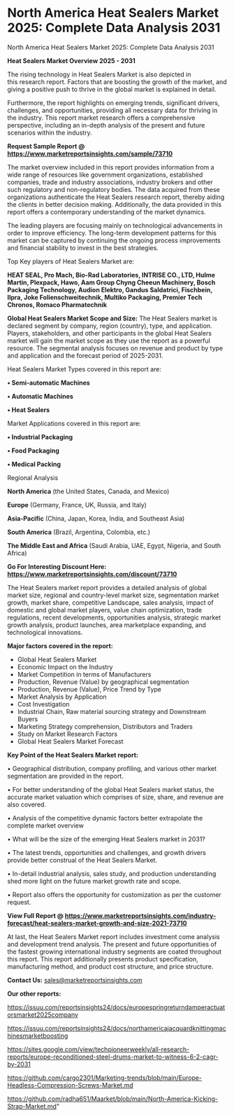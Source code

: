 # North America Heat Sealers Market 2025: Complete Data Analysis 2031
 North America Heat Sealers Market 2025: Complete Data Analysis 2031

<Strong> Heat Sealers Market Overview 2025 - 2031</strong>

The rising technology in Heat Sealers Market is also depicted in this research report. Factors that are boosting the growth of the market, and giving a positive push to thrive in the global market is explained in detail.

Furthermore, the report highlights on emerging trends, significant drivers, challenges, and opportunities, providing all necessary data for thriving in the industry. This report market research offers a comprehensive perspective, including an in-depth analysis of the present and future scenarios within the industry.

<strong>Request Sample Report @ <a href=https://www.marketreportsinsights.com/sample/73710>https://www.marketreportsinsights.com/sample/73710</a></strong>

The market overview included in this report provides information from a wide range of resources like government organizations, established companies, trade and industry associations, industry brokers and other such regulatory and non-regulatory bodies. The data acquired from these organizations authenticate the Heat Sealers research report, thereby aiding the clients in better decision making. Additionally, the data provided in this report offers a contemporary understanding of the market dynamics.

The leading players are focusing mainly on technological advancements in order to improve efficiency. The long-term development patterns for this market can be captured by continuing the ongoing process improvements and financial stability to invest in the best strategies.

Top Key players of Heat Sealers Market are:

<strong>HEAT SEAL, Pro Mach, Bio-Rad Laboratories, INTRISE CO., LTD, Hulme Martin, Plexpack, Hawo, Aam Group Chyng Cheeun Machinery, Bosch Packaging Technology, Audion Elektro, Gandus Saldatrici, Fischbein, Ilpra, Joke Folienschweitechnik, Multiko Packaging, Premier Tech Chronos, Romaco Pharmatechnik</strong>

<strong><b>Global Heat Sealers Market Scope and Size:</b></strong>
The Heat Sealers market is declared segment by company, region (country), type, and application. Players, stakeholders, and other participants in the global Heat Sealers market will gain the market scope as they use the report as a powerful resource. The segmental analysis focuses on revenue and product by type and application and the forecast period of 2025-2031.

Heat Sealers Market Types covered in this report are:

<strong>• Semi-automatic Machines

• Automatic Machines

• Heat Sealers</strong>

Market Applications covered in this report are:

<strong>• Industrial Packaging

• Food Packaging

• Medical Packing</strong> 

Regional Analysis

<strong>North America</strong> (the United States, Canada, and Mexico)

<strong>Europe</strong> (Germany, France, UK, Russia, and Italy)

<strong>Asia-Pacific</strong> (China, Japan, Korea, India, and Southeast Asia)

<strong>South America</strong> (Brazil, Argentina, Colombia, etc.)

<strong>The Middle East and Africa</strong> (Saudi Arabia, UAE, Egypt, Nigeria, and South Africa)

<strong>Go For Interesting Discount Here: <a href=https://www.marketreportsinsights.com/discount/73710>https://www.marketreportsinsights.com/discount/73710</a></strong>

The Heat Sealers market report provides a detailed analysis of global market size, regional and country-level market size, segmentation market growth, market share, competitive Landscape, sales analysis, impact of domestic and global market players, value chain optimization, trade regulations, recent developments, opportunities analysis, strategic market growth analysis, product launches, area marketplace expanding, and technological innovations.

<strong><b>Major factors covered in the report:</b></strong>
<ul>
  <li>Global Heat Sealers Market </li>
  <li>Economic Impact on the Industry</li>
  <li>Market Competition in terms of Manufacturers</li>
  <li>Production, Revenue (Value) by geographical segmentation</li>
  <li>Production, Revenue (Value), Price Trend by Type</li>
  <li>Market Analysis by Application</li>
  <li>Cost Investigation</li>
  <li>Industrial Chain, Raw material sourcing strategy and Downstream Buyers</li>
  <li>Marketing Strategy comprehension, Distributors and Traders</li>
  <li>Study on Market Research Factors</li>
  <li>Global Heat Sealers Market Forecast</li>
</ul>

<strong><b>Key Point of the Heat Sealers Market report:</b></strong>

• Geographical distribution, company profiling, and various other market segmentation are provided in the report.

• For better understanding of the global Heat Sealers market status, the accurate market valuation which comprises of size, share, and revenue are also covered.

• Analysis of the competitive dynamic factors better extrapolate the complete market overview

• What will be the size of the emerging Heat Sealers market in 2031?

• The latest trends, opportunities and challenges, and growth drivers provide better construal of the Heat Sealers Market.

• In-detail industrial analysis, sales study, and production understanding shed more light on the future market growth rate and scope.

• Report also offers the opportunity for customization as per the customer request.

<strong><b>View Full Report @ <a href=https://www.marketreportsinsights.com/industry-forecast/heat-sealers-market-growth-and-size-2021-73710>https://www.marketreportsinsights.com/industry-forecast/heat-sealers-market-growth-and-size-2021-73710</a></b></strong>


At last, the Heat Sealers Market report includes investment come analysis and development trend analysis. The present and future opportunities of the fastest growing international industry segments are coated throughout this report. This report additionally presents product specification, manufacturing method, and product cost structure, and price structure.

<strong>Contact Us:</strong>
sales@marketreportsinsights.com

<strong>Our other reports:</strong>

<a href=https://issuu.com/reportsinsights24/docs/europespringreturndamperactuatorsmarket2025company>https://issuu.com/reportsinsights24/docs/europespringreturndamperactuatorsmarket2025company</a>

<a href=https://issuu.com/reportsinsights24/docs/northamericajacquardknittingmachinesmarketboosting>https://issuu.com/reportsinsights24/docs/northamericajacquardknittingmachinesmarketboosting</a>

<a href=https://sites.google.com/view/techpioneerweekly/all-research-reports/europe-reconditioned-steel-drums-market-to-witness-6-2-cagr-by-2031>https://sites.google.com/view/techpioneerweekly/all-research-reports/europe-reconditioned-steel-drums-market-to-witness-6-2-cagr-by-2031</a>

<a href=https://github.com/cargo2301/Marketing-trends/blob/main/Europe-Headless-Compression-Screws-Market.md>https://github.com/cargo2301/Marketing-trends/blob/main/Europe-Headless-Compression-Screws-Market.md</a>

<a href=https://github.com/radha651/Maarket/blob/main/North-America-Kicking-Strap-Market.md>https://github.com/radha651/Maarket/blob/main/North-America-Kicking-Strap-Market.md</a>"
